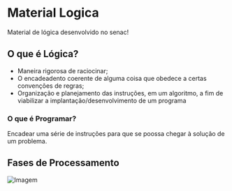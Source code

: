 # Material Logica
Material de lógica desenvolvido no senac!

## O que é Lógica?

- Maneira rigorosa de raciocinar;
- O encadeadento coerente de alguma coisa que obedece a certas convenções de regras;
- Organização e planejamento das instruções, em um algoritmo, a fim de viabilizar a
implantação/desenvolvimento de um programa

### O que é Programar?

Encadear uma série de instruções para que se poossa chegar à solução de um problema. 

## Fases de Processamento

![Imagem](https://user-images.githubusercontent.com/48190758/84964052-7bd66600-b0e1-11ea-9aa6-c55f01f490f4.png)

